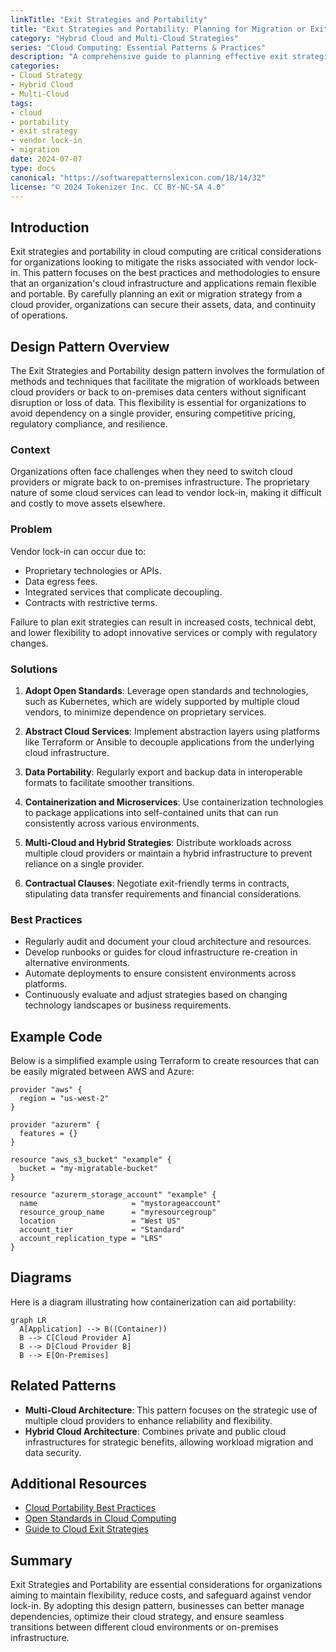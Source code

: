 ```yaml
---
linkTitle: "Exit Strategies and Portability"
title: "Exit Strategies and Portability: Planning for Migration or Exit from a Cloud Provider"
category: "Hybrid Cloud and Multi-Cloud Strategies"
series: "Cloud Computing: Essential Patterns & Practices"
description: "A comprehensive guide to planning effective exit strategies and ensuring portability when relying on cloud service providers, enabling organizations to adapt flexibly and safeguard their operations against vendor lock-in."
categories:
- Cloud Strategy
- Hybrid Cloud
- Multi-Cloud
tags:
- cloud
- portability
- exit strategy
- vendor lock-in
- migration
date: 2024-07-07
type: docs
canonical: "https://softwarepatternslexicon.com/18/14/32"
license: "© 2024 Tokenizer Inc. CC BY-NC-SA 4.0"
---
```


## Introduction

Exit strategies and portability in cloud computing are critical considerations for organizations looking to mitigate the risks associated with vendor lock-in. This pattern focuses on the best practices and methodologies to ensure that an organization's cloud infrastructure and applications remain flexible and portable. By carefully planning an exit or migration strategy from a cloud provider, organizations can secure their assets, data, and continuity of operations.

## Design Pattern Overview

The Exit Strategies and Portability design pattern involves the formulation of methods and techniques that facilitate the migration of workloads between cloud providers or back to on-premises data centers without significant disruption or loss of data. This flexibility is essential for organizations to avoid dependency on a single provider, ensuring competitive pricing, regulatory compliance, and resilience.

### Context

Organizations often face challenges when they need to switch cloud providers or migrate back to on-premises infrastructure. The proprietary nature of some cloud services can lead to vendor lock-in, making it difficult and costly to move assets elsewhere.

### Problem

Vendor lock-in can occur due to:
- Proprietary technologies or APIs.
- Data egress fees.
- Integrated services that complicate decoupling.
- Contracts with restrictive terms.

Failure to plan exit strategies can result in increased costs, technical debt, and lower flexibility to adopt innovative services or comply with regulatory changes.

### Solutions

1. **Adopt Open Standards**: Leverage open standards and technologies, such as Kubernetes, which are widely supported by multiple cloud vendors, to minimize dependence on proprietary services.

2. **Abstract Cloud Services**: Implement abstraction layers using platforms like Terraform or Ansible to decouple applications from the underlying cloud infrastructure.

3. **Data Portability**: Regularly export and backup data in interoperable formats to facilitate smoother transitions.

4. **Containerization and Microservices**: Use containerization technologies to package applications into self-contained units that can run consistently across various environments.

5. **Multi-Cloud and Hybrid Strategies**: Distribute workloads across multiple cloud providers or maintain a hybrid infrastructure to prevent reliance on a single provider.

6. **Contractual Clauses**: Negotiate exit-friendly terms in contracts, stipulating data transfer requirements and financial considerations.

### Best Practices

- Regularly audit and document your cloud architecture and resources.
- Develop runbooks or guides for cloud infrastructure re-creation in alternative environments.
- Automate deployments to ensure consistent environments across platforms.
- Continuously evaluate and adjust strategies based on changing technology landscapes or business requirements.

## Example Code

Below is a simplified example using Terraform to create resources that can be easily migrated between AWS and Azure:

```hcl
provider "aws" {
  region = "us-west-2"
}

provider "azurerm" {
  features = {}
}

resource "aws_s3_bucket" "example" {
  bucket = "my-migratable-bucket"
}

resource "azurerm_storage_account" "example" {
  name                     = "mystorageaccount"
  resource_group_name      = "myresourcegroup"
  location                 = "West US"
  account_tier             = "Standard"
  account_replication_type = "LRS"
}
```

## Diagrams

Here is a diagram illustrating how containerization can aid portability:

```mermaid
graph LR
  A[Application] --> B((Container))
  B --> C[Cloud Provider A]
  B --> D[Cloud Provider B]
  B --> E[On-Premises]
```

## Related Patterns

- **Multi-Cloud Architecture**: This pattern focuses on the strategic use of multiple cloud providers to enhance reliability and flexibility.
- **Hybrid Cloud Architecture**: Combines private and public cloud infrastructures for strategic benefits, allowing workload migration and data security.

## Additional Resources

- [Cloud Portability Best Practices](https://cloudproviderbestpractices.com)
- [Open Standards in Cloud Computing](https://openstandards.cloud)
- [Guide to Cloud Exit Strategies](https://cloudexitstrategies.com)

## Summary

Exit Strategies and Portability are essential considerations for organizations aiming to maintain flexibility, reduce costs, and safeguard against vendor lock-in. By adopting this design pattern, businesses can better manage dependencies, optimize their cloud strategy, and ensure seamless transitions between different cloud environments or on-premises infrastructure.
